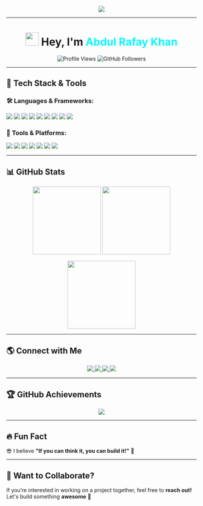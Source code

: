 <p align="center">
  <img src="https://readme-typing-svg.herokuapp.com?font=Fira+Code&duration=4000&pause=500&color=00F7FF&center=true&vCenter=true&width=600&lines=Hi+There!+I+am+Abdul+Rafay+Khan;A+Passionate+Full+Stack+Developer;AI+%7C+Web3+%7C+Metaverse+Learner;Let's+Build+Something+Awesome!">
</p>

---

<h1 align="center">
  <img src="https://media.giphy.com/media/hvRJCLFzcasrR4ia7z/giphy.gif" width="35"> Hey, I'm <span style="color:#00F7FF">Abdul Rafay Khan</span>
</h1>

<p align="center">
  <img src="https://komarev.com/ghpvc/?username=rktech0078&label=Profile%20Views&color=brightgreen&style=for-the-badge" alt="Profile Views">
  <img src="https://img.shields.io/github/followers/rktech0078?style=for-the-badge" alt="GitHub Followers">
</p>

---

## 🚀 **Tech Stack & Tools**
### 🛠 **Languages & Frameworks:**
<p>
  <img src="https://img.shields.io/badge/HTML5-E34F26?style=for-the-badge&logo=html5&logoColor=white">
  <img src="https://img.shields.io/badge/CSS3-1572B6?style=for-the-badge&logo=css3&logoColor=white">
  <img src="https://img.shields.io/badge/JavaScript-F7DF1E?style=for-the-badge&logo=javascript&logoColor=black">
  <img src="https://img.shields.io/badge/TypeScript-007ACC?style=for-the-badge&logo=typescript&logoColor=white">
  <img src="https://img.shields.io/badge/Next.js-000000?style=for-the-badge&logo=nextdotjs&logoColor=white">
  <img src="https://img.shields.io/badge/Node.js-339933?style=for-the-badge&logo=nodedotjs&logoColor=white">
  <img src="https://img.shields.io/badge/Tailwind_CSS-06B6D4?style=for-the-badge&logo=tailwindcss&logoColor=white">
  <img src="https://img.shields.io/badge/Python-3776AB?style=for-the-badge&logo=python&logoColor=white">
  <img src="https://img.shields.io/badge/Streamlit-FF4B4B?style=for-the-badge&logo=streamlit&logoColor=white">
</p>

### 🔧 **Tools & Platforms:**
<p>
  <img src="https://img.shields.io/badge/Linux-FCC624?style=for-the-badge&logo=linux&logoColor=black">
  <img src="https://img.shields.io/badge/Git-F05032?style=for-the-badge&logo=git&logoColor=white">
  <img src="https://img.shields.io/badge/GitHub-181717?style=for-the-badge&logo=github&logoColor=white">
  <img src="https://img.shields.io/badge/VS%20Code-007ACC?style=for-the-badge&logo=visual-studio-code&logoColor=white">
  <img src="https://img.shields.io/badge/UV-FF8C00?style=for-the-badge&logo=uv&logoColor=white">
  <img src="https://img.shields.io/badge/PIP-3776AB?style=for-the-badge&logo=python&logoColor=white">
  <img src="https://img.shields.io/badge/NPM-CB3837?style=for-the-badge&logo=npm&logoColor=white">
</p>

---

## 📊 **GitHub Stats**
<p align="center">
  <img src="https://github-readme-stats.vercel.app/api?username=rktech0078&show_icons=true&theme=tokyonight" height="180px">
  <img src="https://github-readme-streak-stats.herokuapp.com/?user=rktech0078&theme=highcontrast&hide_border=true" height="180px">
</p>
<p align="center">
  <img src="https://github-readme-stats.vercel.app/api/top-langs/?username=rktech0078&layout=compact&theme=tokyonight" height="180px">
</p>

---

## 🌎 **Connect with Me**
<p align="center">
  <a href="https://www.linkedin.com/in/abdul-rafay-khan-2780b12b5/" target="blank">
    <img src="https://img.shields.io/badge/LinkedIn-0077B5?style=for-the-badge&logo=linkedin&logoColor=white">
  </a>
  <a href="https://www.facebook.com/people/Hafiz-Abdul-Rafay-Khan/pfbid0R8b9Rf8WXZVUUs3P6xwZvendzghqpWPsmv9QKavaEwqHgCurfqJVDs3fJSPfb2ujl/" target="blank">
    <img src="https://img.shields.io/badge/Facebook-1877F2?style=for-the-badge&logo=facebook&logoColor=white">
  </a>
  <a href="https://www.youtube.com/channel/UCQ7xGGBNKHxE2USe1ro5czA" target="blank">
    <img src="https://img.shields.io/badge/YouTube-FF0000?style=for-the-badge&logo=youtube&logoColor=white">
  </a>
  <a href="mailto:rk8466995@gmail.com">
    <img src="https://img.shields.io/badge/Email-D14836?style=for-the-badge&logo=gmail&logoColor=white">
  </a>
</p>

---

## 🏆 **GitHub Achievements**
<p align="center">
  <img src="https://github-profile-trophy.vercel.app/?username=rktech0078&theme=tokyonight&no-bg=true&margin-w=15" />
</p>

---

## 🔥 **Fun Fact**
😎 I believe **"If you can think it, you can build it!"** 🚀

---

## 🚀 **Want to Collaborate?**
If you’re interested in working on a project together, feel free to **reach out!** Let's build something **awesome** 🚀
